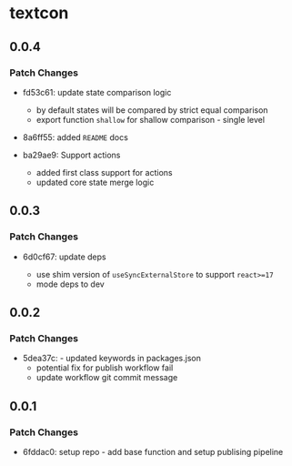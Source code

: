 # textcon

## 0.0.4

### Patch Changes

- fd53c61: update state comparison logic

  - by default states will be compared by strict equal comparison
  - export function `shallow` for shallow comparison - single level

- 8a6ff55: added `README` docs
- ba29ae9: Support actions

  - added first class support for actions
  - updated core state merge logic

## 0.0.3

### Patch Changes

- 6d0cf67: update deps

  - use shim version of `useSyncExternalStore` to support `react>=17`
  - mode deps to dev

## 0.0.2

### Patch Changes

- 5dea37c: - updated keywords in packages.json
  - potential fix for publish workflow fail
  - update workflow git commit message

## 0.0.1

### Patch Changes

- 6fddac0: setup repo - add base function and setup publising pipeline
